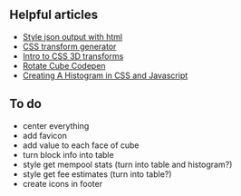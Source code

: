 ## Helpful articles
- [Style json output with html](https://stackoverflow.com/questions/16862627/json-stringify-output-to-div-in-pretty-print-way)
- [CSS transform generator](https://www.cssportal.com/css-3d-transform-generator/)
- [Intro to CSS 3D transforms](https://3dtransforms.desandro.com/)
- [Rotate Cube Codepen](https://codepen.io/desandro/pen/KRWjzm?editors=1010)
- [Creating A Histogram in CSS and Javascript](https://www.xul.fr/en/css/bar-chart.php)

## To do
- center everything
- add favicon
- add value to each face of cube
- turn block info into table
- style get mempool stats (turn into table and histogram?)
- style get fee estimates (turn into table?)
- create icons in footer